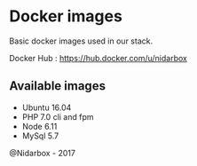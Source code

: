 # Docker images

Basic docker images used in our stack.

Docker Hub : https://hub.docker.com/u/nidarbox

## Available images

- Ubuntu 16.04
- PHP 7.0 cli and fpm
- Node 6.11
- MySql 5.7

@Nidarbox - 2017
